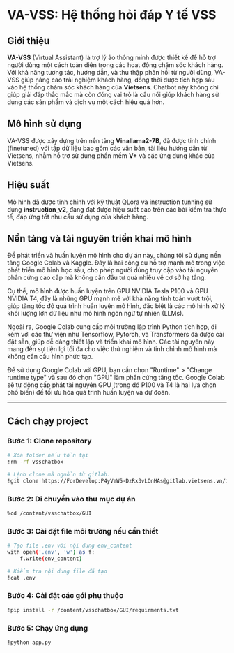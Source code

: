 # VA-VSS: Hệ thống hỏi đáp Y tế VSS

## Giới thiệu

**VA-VSS** (Virtual Assistant) là trợ lý ảo thông minh được thiết kế để hỗ trợ người dùng một cách toàn diện trong các hoạt động chăm sóc khách hàng. Với khả năng tương tác, hướng dẫn, và thu thập phản hồi từ người dùng, VA-VSS giúp nâng cao trải nghiệm khách hàng, đồng thời được tích hợp sâu vào hệ thống chăm sóc khách hàng của **Vietsens**. Chatbot này không chỉ giúp giải đáp thắc mắc mà còn đóng vai trò là cầu nối giúp khách hàng sử dụng các sản phẩm và dịch vụ một cách hiệu quả hơn.

## Mô hình sử dụng

VA-VSS được xây dựng trên nền tảng **Vinallama2-7B**, đã được tinh chỉnh (finetuned) với tập dữ liệu bao gồm các văn bản, tài liệu hướng dẫn từ Vietsens, nhằm hỗ trợ sử dụng phần mềm **V+** và các ứng dụng khác của Vietsens.

## Hiệu suất

Mô hình đã được tinh chỉnh với kỹ thuật QLora và instruction tunning sử dụng **instruction_v2**, đang đạt được hiệu suất cao trên các bài kiểm tra thực tế, đáp ứng tốt nhu cầu sử dụng của khách hàng.

## Nền tảng và tài nguyên triển khai mô hình

Để phát triển và huấn luyện mô hình cho dự án này, chúng tôi sử dụng nền tảng Google Colab và Kaggle. Đây là hai công cụ hỗ trợ mạnh mẽ trong việc phát triển mô hình học sâu, cho phép người dùng truy cập vào tài nguyên phần cứng cao cấp mà không cần đầu tư quá nhiều về cơ sở hạ tầng.

Cụ thể, mô hình được huấn luyện trên GPU NVIDIA Tesla P100 và GPU NVIDIA T4, đây là những GPU mạnh mẽ với khả năng tính toán vượt trội, giúp tăng tốc độ quá trình huấn luyện mô hình, đặc biệt là các mô hình xử lý khối lượng lớn dữ liệu như mô hình ngôn ngữ tự nhiên (LLMs).

Ngoài ra, Google Colab cung cấp môi trường lập trình Python tích hợp, đi kèm với các thư viện như Tensorflow, Pytorch, và Transformers đã được cài đặt sẵn, giúp dễ dàng thiết lập và triển khai mô hình. Các tài nguyên này mang đến sự tiện lợi tối đa cho việc thử nghiệm và tinh chỉnh mô hình mà không cần cấu hình phức tạp.

Để sử dụng Google Colab với GPU, bạn cần chọn "Runtime" > "Change runtime type" và sau đó chọn "GPU" làm phần cứng tăng tốc. Google Colab sẽ tự động cấp phát tài nguyên GPU (trong đó P100 và T4 là hai lựa chọn phổ biến) để tối ưu hóa quá trình huấn luyện và dự đoán.

---

## Cách chạy project

### Bước 1: Clone repository

```bash
# Xóa folder nếu tồn tại
!rm -rf vsschatbox

# Lệnh clone mã nguồn từ gitlab.
!git clone https://ForDevelop:P4yVeW5-DzRx3vLQnHAs@gitlab.vietsens.vn/ivt-dev/vsschatbox.git
```

### Bước 2: Di chuyển vào thư mục dự án
``` bash
%cd /content/vsschatbox/GUI
```

### Bước 3: Cài đặt file môi trường nếu cần thiết
``` bash
# Tạo file .env với nội dung env_content
with open('.env', 'w') as f:
    f.write(env_content)

# Kiểm tra nội dung file đã tạo
!cat .env
```

### Bước 4: Cài đặt các gói phụ thuộc
``` bash
!pip install -r /content/vsschatbox/GUI/requirments.txt
```

### Bước 5: Chạy ứng dụng
``` bash
!python app.py
```
      
